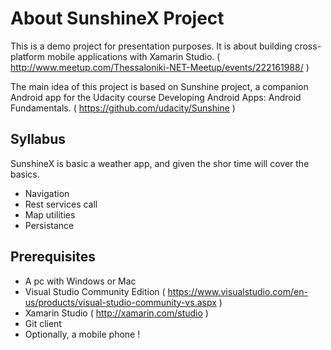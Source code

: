 About SunshineX Project
===========================================
This is a demo project for presentation purposes.
It is about building cross-platform mobile applications with Xamarin Studio.
( http://www.meetup.com/Thessaloniki-NET-Meetup/events/222161988/ )

The main idea of this project is based on Sunshine project, 
a companion Android app for the Udacity course Developing Android Apps: Android Fundamentals.
( https://github.com/udacity/Sunshine )

Syllabus 
--------------------------------------------------
SunshineX is basic a weather app, and given the shor time will cover the basics.
- Navigation
- Rest services call 
- Map utilities
- Persistance 

Prerequisites
----------------------------------------------------
- A pc with Windows or Mac
- Visual Studio Community Edition ( https://www.visualstudio.com/en-us/products/visual-studio-community-vs.aspx )
- Xamarin Studio ( http://xamarin.com/studio ) 
- Git client
- Optionally, a mobile phone !
 




 
